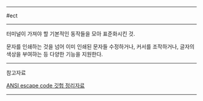
---

#ect

---

터미널이 가져야 할 기본적인 동작들을 모아 표준화시킨 것.

문자를 인쇄하는 것을 넘어 이미 인쇄된 문자들 수정하거나, 커서를 조작하거나, 글자의 색상을 부여햐는 등 다양한 기능을 지원한다.



---

참고자료

[ANSI escape code 깃헙 정리자료](https://gist.github.com/fnky/458719343aabd01cfb17a3a4f7296797)

---